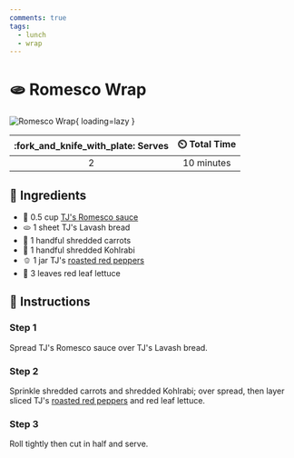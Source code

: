 ```yaml
---
comments: true
tags:
  - lunch
  - wrap
---
```

# :flatbread: Romesco Wrap

![Romesco Wrap](../assets/images/romesco-wrap.jpg){ loading=lazy }

| :fork_and_knife_with_plate: Serves | :timer_clock: Total Time |
|:----------------------------------:|:-----------------------: |
| 2 | 10 minutes |

## :salt: Ingredients

- :tomato: 0.5 cup [TJ's Romesco sauce][1]
- :flatbread: 1 sheet TJ's Lavash bread
- :carrot: 1 handful shredded carrots
- :leafy_green: 1 handful shredded Kohlrabi
- :bell_pepper: 1 jar TJ's [roasted red peppers][2]
- :leafy_green: 3 leaves red leaf lettuce

## :pencil: Instructions

### Step 1

Spread TJ's Romesco sauce over TJ's Lavash bread.

### Step 2

Sprinkle shredded carrots and shredded Kohlrabi; over spread, then layer sliced TJ's [roasted red peppers][2] and red
leaf lettuce.

### Step 3

Roll tightly then cut in half and serve.

[1]: <../mexican/roasted-cauliflower-tacos-with-chipotle-romesco.md#sauce>
[2]: <../ingredients/roasted-red-peppers.md>
